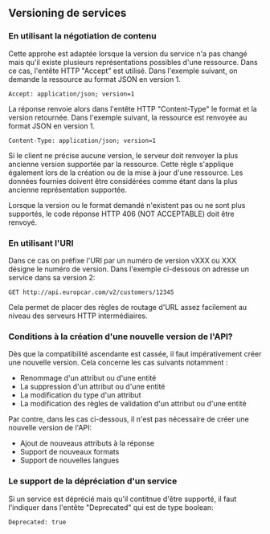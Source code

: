 ## Versioning de services
### En utilisant la négotiation de contenu
Cette approhe est adaptée lorsque la version du service n'a pas changé mais qu'il existe plusieurs représentations possibles d'une ressource.
Dans ce cas, l'entête HTTP "Accept" est utilisé. Dans l'exemple suivant, on demande la ressource au format JSON en version 1.

```
Accept: application/json; version=1
```

La réponse renvoie alors dans l'entête HTTP "Content-Type" le format et la version retournée. Dans l'exemple suivant, la ressource est renvoyée au format JSON en version 1.
```
Content-Type: application/json; version=1
```

Si le client ne précise aucune version, le serveur doit renvoyer la plus ancienne version supportée par la ressource. Cette règle s'applique également lors de la création ou de la mise à jour d'une ressource. Les données fournies doivent être considérées comme étant dans la plus ancienne représentation supportée.

Lorsque la version ou le format demandé n'existent pas ou ne sont plus supportés, le code réponse HTTP 406 (NOT ACCEPTABLE) doit être renvoyé.

### En utilisant l'URI
Dans ce cas on préfixe l'URI par un numéro de version vXXX ou XXX désigne le numéro de version. Dans l'exemple ci-dessous on adresse un service dans sa version 2:
```
GET http://api.europcar.com/v2/customers/12345
```

Cela permet de placer des règles de routage d'URL assez facilement au niveau des serveurs HTTP intermédiaires.

### Conditions à la création d'une nouvelle version de l'API?
Dès que la compatibilité ascendante est cassée, il faut impérativement créer une nouvelle version. Cela concerne les cas suivants notamment :

- Renommage d'un attribut ou d'une entité
- La suppression d'un attribut ou d'une entité
- La modification du type d'un attribut
- La modification des règles de validation d'un attribut ou d'une entité

Par contre, dans les cas ci-dessous, il n'est pas nécessaire de créer une nouvelle version de l'API:

- Ajout de nouveaus attributs à la réponse
- Support de nouveaux formats
- Support de nouvelles langues

### Le support de la dépréciation d'un service
Si un service est déprécié mais qu'il contitnue d'être supporté, il faut l'indiquer dans l'entête "Deprecated" qui est de type boolean:
```
Deprecated: true
```
